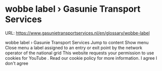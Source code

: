 # wobbe label › Gasunie Transport Services

URL: https://www.gasunietransportservices.nl/en/glossary/wobbe-label

wobbe label › Gasunie Transport Services
Jump to content
Show menu
Close menu
a label assigned to an entry or
exit point
by the
network operator
of the
national grid
This website requests your permission to use cookies for
YouTube
. Read our
cookie policy
for more information.
I agree
I don't agree